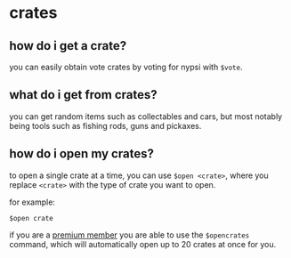 # crates

## how do i get a crate?

you can easily obtain vote crates by voting for nypsi with `$vote`.

## what do i get from crates?

you can get random items such as collectables and cars, but most notably being tools such as fishing rods, guns and pickaxes.

## how do i open my crates?

to open a single crate at a time, you can use `$open <crate>`, where you replace `<crate>` with the type of crate you want to
open.

for example:

```
$open crate
```

if you are a [premium member](https://docs.nypsi.xyz/premium) you are able to use the `$opencrates` command, which will
automatically open up to 20 crates at once for you.
